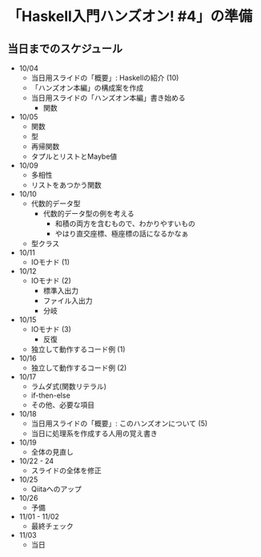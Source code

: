 「Haskell入門ハンズオン! #4」の準備
===================================

当日までのスケジュール
----------------------

* 10/04
	+ 当日用スライドの「概要」: Haskellの紹介 (10)
	+ 「ハンズオン本編」の構成案を作成
	+ 当日用スライドの「ハンズオン本編」書き始める
		- 関数
* 10/05
	+ 関数
	+ 型
	+ 再帰関数
	+ タプルとリストとMaybe値
* 10/09
	+ 多相性
	+ リストをあつかう関数
* 10/10
	+ 代数的データ型
		- 代数的データ型の例を考える
			* 和積の両方を含むもので、わかりやすいもの
			* やはり直交座標、極座標の話になるかなぁ
	+ 型クラス
* 10/11
	+ IOモナド (1)
* 10/12
	+ IOモナド (2)
		- 標準入出力
		- ファイル入出力
		- 分岐
* 10/15
	+ IOモナド (3)
		- 反復
	+ 独立して動作するコード例 (1)
* 10/16
	+ 独立して動作するコード例 (2)
* 10/17
	+ ラムダ式(関数リテラル)
	+ if-then-else
	+ その他、必要な項目
* 10/18
	+ 当日用スライドの「概要」: このハンズオンについて (5)
	+ 当日に処理系を作成する人用の覚え書き
* 10/19
	+ 全体の見直し
* 10/22 - 24
	+ スライドの全体を修正
* 10/25
	+ Qiitaへのアップ
* 10/26
	+ 予備
* 11/01 - 11/02
	+ 最終チェック
* 11/03
	+ 当日
